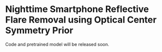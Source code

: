 # Nighttime Smartphone Reflective Flare Removal using Optical Center Symmetry Prior
Code and pretrained model will be released soon.
